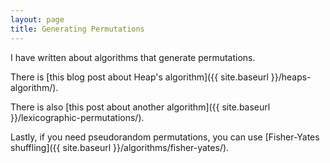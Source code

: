 ```yaml
---
layout: page
title: Generating Permutations
---
```


I have written about algorithms that generate permutations.

There is [this blog post about Heap's algorithm]({{ site.baseurl }}/heaps-algorithm/).

There is also [this post about another algorithm]({{ site.baseurl }}/lexicographic-permutations/).

Lastly, if you need pseudorandom permutations, you can use [Fisher-Yates
shuffling]({{ site.baseurl }}/algorithms/fisher-yates/).
